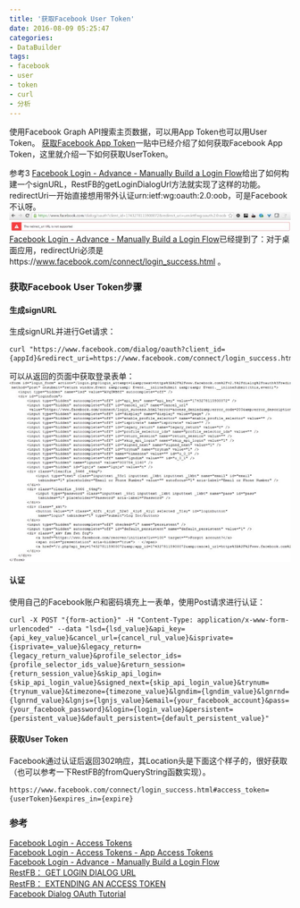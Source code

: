```yaml
---
title: '获取Facebook User Token'
date: 2016-08-09 05:25:47
categories: 
- DataBuilder
tags: 
- facebook
- user
- token
- curl
- 分析
---
```

使用Facebook Graph API搜索主页数据，可以用App Token也可以用User Token。
[获取Facebook App Token](/post/获取facebook_app_token)一贴中已经介绍了如何获取Facebook App Token，这里就介绍一下如何获取UserToken。

参考3 [Facebook Login - Advance - Manually Build a Login Flow](https://developers.facebook.com/docs/facebook-login/manually-build-a-login-flow)给出了如何构建一个signURL，RestFB的getLoginDialogUrl方法就实现了这样的功能。redirectUri一开始直接想用带外认证urn:ietf:wg:oauth:2.0:oob，可是Facebook不认呀。
![获取Facebook User Token](/images/2016/8/0026uWfMzy73WsVvBVv99.jpg)[Facebook Login - Advance - Manually Build a Login Flow](https://developers.facebook.com/docs/facebook-login/manually-build-a-login-flow)已经提到了：对于桌面应用，redirectUri必须是https://www.facebook.com/connect/login_success.html 。

### 获取Facebook User Token步骤

#### 生成signURL
生成signURL并进行Get请求：
```
curl "https://www.facebook.com/dialog/oauth?client_id={appId}&redirect_uri=https://www.facebook.com/connect/login_success.html&response_type=token&scope=public_profile"
```
可以从返回的页面中获取登录表单：![获取Facebook User Token](/images/2016/8/0026uWfMzy73XyEhrcD73.jpg)
#### 认证
使用自己的Facebook账户和密码填充上一表单，使用Post请求进行认证：
```
curl -X POST "{form-action}" -H "Content-Type: application/x-www-form-urlencoded" --data "lsd={lsd_value}&api_key={api_key_value}&cancel_url={cancel_rul_value}&isprivate={isprivate=_value}&legacy_return={legacy_return_value}&profile_selector_ids={profile_selector_ids_value}&return_session={return_session_value}&skip_api_login={skip_api_login_value}&signed_next={skip_api_login_value}&trynum={trynum_value}&timezone={timezone_value}&lgndim={lgndim_value}&lgnrnd={lgnrnd_value}&lgnjs={lgnjs_value}&email={your_facebook_account}&pass={your_facebook_password}&login={login_value}&persistent={persistent_value}&default_persistent={default_persistent_value}"
```

#### 获取User Token
Facebook通过认证后返回302响应，其Location头是下面这个样子的，很好获取（也可以参考一下RestFB的fromQueryString函数实现）。
```
https://www.facebook.com/connect/login_success.html#access_token={userToken}&expires_in={expire}
```

### 参考

[Facebook Login - Access Tokens](https://developers.facebook.com/docs/facebook-login/access-tokens)    
[Facebook Login - Access Tokens - App Access Tokens](https://developers.facebook.com/docs/facebook-login/access-tokens#apptokens)    
[Facebook Login - Advance - Manually Build a Login Flow](https://developers.facebook.com/docs/facebook-login/manually-build-a-login-flow)    
[RestFB： GET LOGIN DIALOG URL](http://restfb.com/documentation/#access-token-dialog)    
[RestFB： EXTENDING AN ACCESS TOKEN](http://restfb.com/documentation/#access-token-extend)    
[Facebook Dialog OAuth Tutorial](http://hayageek.com/facebook-dialog-oauth/)    